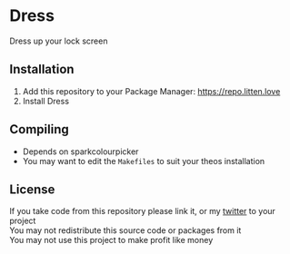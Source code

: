 # Dress
Dress up your lock screen

## Installation
1. Add this repository to your Package Manager: https://repo.litten.love
2. Install Dress

## Compiling
  - Depends on sparkcolourpicker
  - You may want to edit the `Makefiles` to suit your theos installation

## License
If you take code from this repository please link it, or my [twitter](https://twitter.com/schneelittchen) to your project  
You may not redistribute this source code or packages from it  
You may not use this project to make profit like money
